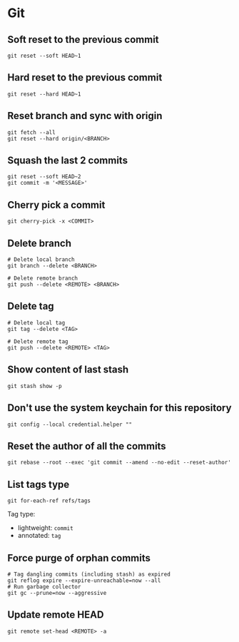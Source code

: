 # Git

## Soft reset to the previous commit

```shell
git reset --soft HEAD~1
```

## Hard reset to the previous commit

```shell
git reset --hard HEAD~1
```

## Reset branch and sync with origin

```shell
git fetch --all
git reset --hard origin/<BRANCH>
```

## Squash the last 2 commits

```shell
git reset --soft HEAD~2
git commit -m '<MESSAGE>'
```

## Cherry pick a commit

```shell
git cherry-pick -x <COMMIT>
```

## Delete branch

```shell
# Delete local branch
git branch --delete <BRANCH>

# Delete remote branch
git push --delete <REMOTE> <BRANCH>
```

## Delete tag

```shell
# Delete local tag
git tag --delete <TAG>

# Delete remote tag
git push --delete <REMOTE> <TAG>
```

## Show content of last stash

```shell
git stash show -p
```

## Don't use the system keychain for this repository

```shell
git config --local credential.helper ""
```

## Reset the author of all the commits

```shell
git rebase --root --exec 'git commit --amend --no-edit --reset-author'
```

## List tags type

```shell
git for-each-ref refs/tags
```

Tag type:
- lightweight: `commit`
- annotated: `tag`

## Force purge of orphan commits

```shell
# Tag dangling commits (including stash) as expired
git reflog expire --expire-unreachable=now --all
# Run garbage collector
git gc --prune=now --aggressive
```

## Update remote HEAD 

```shell
git remote set-head <REMOTE> -a
```
